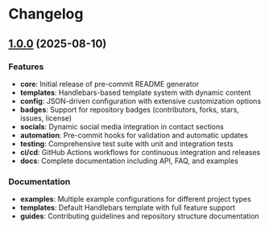 # Changelog

## [1.0.0](https://github.com/actuarysailor/pre-commit-readme-generator/compare/v0.0.0...v1.0.0) (2025-08-10)

### Features

* **core**: Initial release of pre-commit README generator
* **templates**: Handlebars-based template system with dynamic content
* **config**: JSON-driven configuration with extensive customization options
* **badges**: Support for repository badges (contributors, forks, stars, issues,
license)
* **socials**: Dynamic social media integration in contact sections
* **automation**: Pre-commit hooks for validation and automatic updates
* **testing**: Comprehensive test suite with unit and integration tests
* **ci/cd**: GitHub Actions workflows for continuous integration and releases
* **docs**: Complete documentation including API, FAQ, and examples

### Documentation

* **examples**: Multiple example configurations for different project types
* **templates**: Default Handlebars template with full feature support
* **guides**: Contributing guidelines and repository structure documentation
